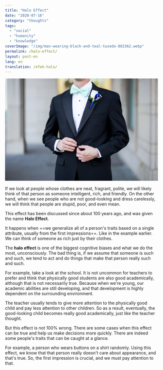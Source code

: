 ```yaml
---
title: "Halo Effect"
date: "2020-07-16"
category: "thoughts"
tags:
  - "social"
  - "humanity"
  - "knowledge"
coverImage: "/img/man-wearing-black-and-teal-tuxedo-883362.webp"
permalink: /halo-effect/
layout: post-en
lang: en
translation: /efek-halo/
---
```


![](/img/man-wearing-black-and-teal-tuxedo-883362.webp)

If we look at people whose clothes are neat, fragrant, polite, we will likely think of that person as someone intelligent, rich, and friendly. On the other hand, when we see people who are not good-looking and dress carelessly, we will think that people are stupid, poor, and even mean.

This effect has been discussed since about 100 years ago, and was given the name **Halo Effect**.

It happens when ==we generalize all of a person's traits based on a single attribute, usually from the first impressions==. Like in the example earlier. We can think of someone as rich just by their clothes.

The **halo effect** is one of the biggest cognitive biases and what we do the most, unconsciously. The bad thing is, if we assume that someone is such and such, we tend to act and do things that make that person really such and such.

For example, take a look at the school. It is not uncommon for teachers to prefer and think that physically good students are also good academically, although that is not necessarily true. Because when we're young, our academic abilities are still developing, and that development is highly dependent on the surrounding environment.

The teacher usually tends to give more attention to the physically good child and pay less attention to other children. So as a result, eventually, the good-looking child becomes really good academically, just like the teacher thought.

But this effect is not 100% wrong. There are some cases when this effect can be true and help us make decisions more quickly. There are indeed some people's traits that can be caught at a glance.

For example, a person who wears buttons on a shirt randomly. Using this effect, we know that that person really doesn't care about appearance, and that's true. So, the first impression is crucial, and we must pay attention to that.

